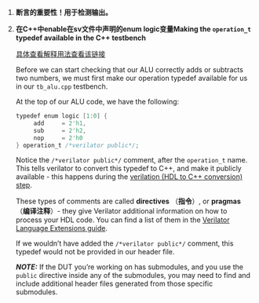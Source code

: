 1. **断言的重要性！用于检测输出。**

2. **在C++中enable在sv文件中声明的enum logic变量Making the `operation_t` typedef available in the C++ testbench**

   [具体查看解释用法查看该链接](https://www.itsembedded.com/dhd/verilator_3/)

   Before we can start checking that our ALU correctly adds or subtracts two numbers, we must first make our operation typedef available for us in our `tb_alu.cpp` testbench.

   At the top of our ALU code, we have the following:

   ```verilog
   typedef enum logic [1:0] {
        add     = 2'h1,
        sub     = 2'h2,
        nop     = 2'h0
   } operation_t /*verilator public*/;
   ```

   Notice the `/*verilator public*/` comment, after the `operation_t` name. This tells verilator to convert this typedef to C++, and make it publicly available - this happens during the [verilation (HDL to C++ conversion) step](https://www.itsembedded.com/dhd/verilator_1/#conversion-results).

   These types of comments are called **directives** （**指令**）, or **pragmas** （**编译注释**）- they give Verilator additional information on how to process your HDL code. You can find a list of them in the [Verilator Language Extensions guide](https://verilator.org/guide/latest/extensions.html).

   If we wouldn’t have added the `/*verilator public*/` comment, this typedef would not be provided in our header file.

   ***NOTE:*** If the DUT you’re working on has submodules, and you use the `public` directive inside any of the submodules, you may need to find and include additional header files generated from those specific submodules.

   
